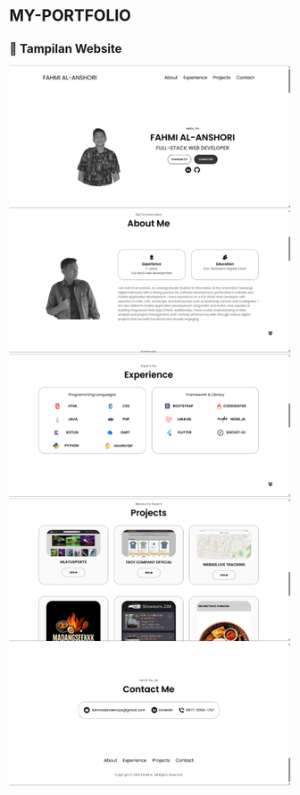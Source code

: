 ﻿# MY-PORTFOLIO
## 📸 Tampilan Website
<img src="gambar/home.png">
<img src="gambar/about.png">
<img src="gambar/experience.png">
<img src="gambar/projects.png">
<img src="gambar/contact.png">
